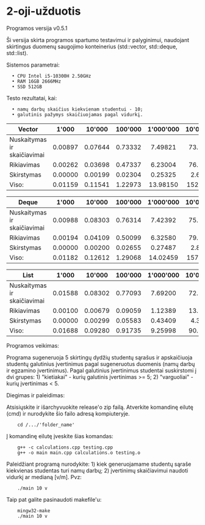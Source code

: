 # 2-oji-užduotis

Programos versija v0.5.1

Ši versija skirta programos spartumo testavimui ir palyginimui, naudojant skirtingus duomenų saugojimo konteinerius (std::vector, std::deque, std::list).

Sistemos parametrai:

      • CPU Intel i5-10300H 2.50GHz
      • RAM 16GB 2666MHz
      • SSD 512GB

Testo rezultatai, kai:

      • namų darbų skaičius kiekvienam studentui - 10;
      • galutinis pažymys skaičiuojamas pagal vidurkį.

| Vector                      | 1'000   | 10'000  | 100'000 | 1'000'000 | 10'000'000 |
| --------------------------- | :---:   | :---:   | :---:   | :---:     | :---:      |
| Nuskaitymas ir skaičiavimai | 0.00897 | 0.07644 | 0.73332 | 7.49821   | 73.51260   |
| Rikiavimas                  | 0.00262 | 0.03698 | 0.47337 | 6.23004   | 76.34202   |
| Skirstymas                  | 0.00000 | 0.00199 | 0.02304 | 0.25325   | 2.62937    |
| Viso:                       | 0.01159 | 0.11541 | 1.22973 | 13.98150  | 152.48399  |

| Deque                       | 1'000   | 10'000  | 100'000 | 1'000'000 | 10'000'000 |
| --------------------------- | :---:   | :---:   | :---:   | :---:     | :---:      |
| Nuskaitymas ir skaičiavimai | 0.00988 | 0.08303 | 0.76314 | 7.42392   | 75.20338   |
| Rikiavimas                  | 0.00194 | 0.04109 | 0.50099 | 6.32580   | 79.82032   |
| Skirstymas                  | 0.00000 | 0.00200 | 0.02655 | 0.27487   | 2.85571    |
| Viso:                       | 0.01182 | 0.12612 | 1.29068 | 14.02459  | 157.87941  |

| List                        | 1'000   | 10'000  | 100'000 | 1'000'000 | 10'000'000 |
| --------------------------- | :---:   | :---:   | :---:   | :---:     | :---:      |
| Nuskaitymas ir skaičiavimai | 0.01588 | 0.08302 | 0.77093 | 7.69200   | 72.21972   |
| Rikiavimas                  | 0.00100 | 0.00679 | 0.09059 | 1.12389   | 13.82365   |
| Skirstymas                  | 0.00000 | 0.00299 | 0.05583 | 0.43409   | 4.30531    |
| Viso:                       | 0.01688 | 0.09280 | 0.91735 | 9.25998   | 90.34868   |

Programos veikimas:

Programa sugeneruoja 5 skirtingų dydžių studentų sąrašus ir apskaičiuoja studentų galutinius
įvertinimus pagal sugeneruotus duomenis (namų darbų ir egzamino įvertinimus).
Pagal galutinius įvertinimus studentai suskirstomi į dvi grupes:
      1) "kietiakai" - kurių galutinis įvertinimas >= 5;
      2) "varguoliai" - kurių įvertinimas < 5.

Diegimas ir paleidimas:

   Atsisiųskite ir išarchyvuokite release'o zip failą.
   Atverkite komandinę eilutę (cmd) ir nurodykite šio failo adresą kompiuteryje.

        cd /.../'folder_name'

   Į komandinę eilutę įveskite šias komandas:

        g++ -c calculations.cpp testing.cpp
        g++ -o main main.cpp calculations.o testing.o
        
   Paleidžiant programą nurodykite:
      1) kiek generuojamame studentų sąraše kiekvienas studentas turi namų darbų;
      2) įvertinimų skaičiavimui naudoti vidurkį ar medianą [v/m].
   Pvz:
   
        ./main 10 v
        
   Taip pat galite pasinaudoti makefile'u:
      
        mingw32-make
        ./main 10 v
